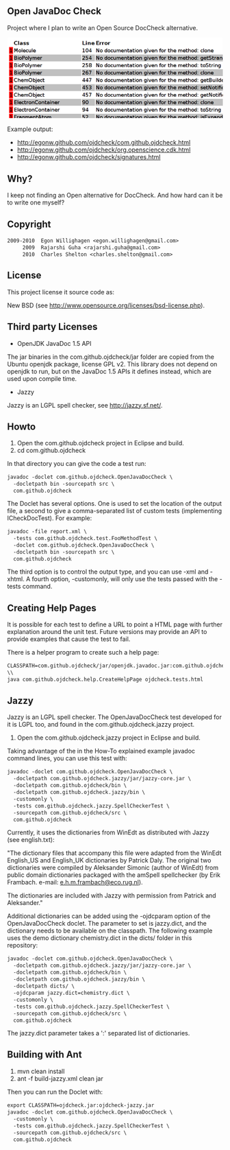 Open JavaDoc Check
------------------

Project where I plan to write an Open Source DocCheck alternative.

![](/ojdcheckXHTML.png)

Example output:

* http://egonw.github.com/ojdcheck/com.github.ojdcheck.html
* http://egonw.github.com/ojdcheck/org.openscience.cdk.html
* http://egonw.github.com/ojdcheck/signatures.html

Why?
----

I keep not finding an Open alternative for DocCheck. And how hard can it be
to write one myself?

Copyright
---------

    2009-2010  Egon Willighagen <egon.willighagen@gmail.com>
         2009  Rajarshi Guha <rajarshi.guha@gmail.com>
         2010  Charles Shelton <charles.shelton@gmail.com>

License
-------

This project license it source code as:

New BSD (see http://www.opensource.org/licenses/bsd-license.php).

Third party Licenses
--------------------

* OpenJDK JavaDoc 1.5 API

The jar binaries in the com.github.ojdcheck/jar folder are copied from the
Ubuntu openjdk package, license GPL v2. This library does not depend on
openjdk to run, but on the JavaDoc 1.5 APIs it defines instead, which are
used upon compile time.

* Jazzy

Jazzy is an LGPL spell checker, see http://jazzy.sf.net/.

Howto
-----

1. Open the com.github.ojdcheck project in Eclipse and build.
2. cd com.github.ojdcheck

In that directory you can give the code a test run:

    javadoc -doclet com.github.ojdcheck.OpenJavaDocCheck \
      -docletpath bin -sourcepath src \
      com.github.ojdcheck

The Doclet has several options. One is used to set the location of the output file,
a second to give a comma-separated list of custom tests (implementing
ICheckDocTest). For example:

    javadoc -file report.xml \
      -tests com.github.ojdcheck.test.FooMethodTest \
      -doclet com.github.ojdcheck.OpenJavaDocCheck \
      -docletpath bin -sourcepath src \
      com.github.ojdcheck

The third option is to control the output type, and you can use -xml and -xhtml.
A fourth option, -customonly, will only use the tests passed with the -tests
command.

Creating Help Pages
-------------------

It is possible for each test to define a URL to point a HTML page with further
explanation around the unit test. Future versions may provide an API to provide
examples that cause the test to fail.

There is a helper program to create such a help page:

    CLASSPATH=com.github.ojdcheck/jar/openjdk.javadoc.jar:com.github.ojdcheck/bin:com.github.ojdcheck.help/bin \\
    java com.github.ojdcheck.help.CreateHelpPage ojdcheck.tests.html

Jazzy
-----

Jazzy is an LGPL spell checker. The OpenJavaDocCheck test developed for it is LGPL too,
and found in the com.github.ojdcheck.jazzy project.

1. Open the com.github.ojdcheck.jazzy project in Eclipse and build.

Taking advantage of the in the How-To explained example javadoc command lines, you can
use this test with:

    javadoc -doclet com.github.ojdcheck.OpenJavaDocCheck \
      -docletpath com.github.ojdcheck.jazzy/jar/jazzy-core.jar \
      -docletpath com.github.ojdcheck/bin \
      -docletpath com.github.ojdcheck.jazzy/bin \
      -customonly \
      -tests com.github.ojdcheck.jazzy.SpellCheckerTest \
      -sourcepath com.github.ojdcheck/src \
      com.github.ojdcheck

Currently, it uses the dictionaries from WinEdt as distributed with Jazzy (see english.txt):

"The dictionary files that accompany this file were adapted from the WinEdt 
English_US and English_UK dictionaries by Patrick Daly. The original two dictionaries 
were compiled by Aleksander Simonic (author of WinEdt) from public domain dictionaries
packaged with the amSpell spellchecker (by Erik Frambach. e-mail: e.h.m.frambach@eco.rug.nl).

The dictionaries are included with Jazzy with permission from Patrick and Aleksander."

Additional dictionaries can be added using the -ojdcparam option of the OpenJavaDocCheck
doclet. The parameter to set is jazzy.dict, and the dictionary needs to be available on 
the classpath. The following example uses the demo dictionary chemistry.dict in the
dicts/ folder in this repository:

    javadoc -doclet com.github.ojdcheck.OpenJavaDocCheck \
      -docletpath com.github.ojdcheck.jazzy/jar/jazzy-core.jar \
      -docletpath com.github.ojdcheck/bin \
      -docletpath com.github.ojdcheck.jazzy/bin \
      -docletpath dicts/ \
      -ojdcparam jazzy.dict=chemistry.dict \
      -customonly \
      -tests com.github.ojdcheck.jazzy.SpellCheckerTest \
      -sourcepath com.github.ojdcheck/src \
      com.github.ojdcheck

The jazzy.dict parameter takes a ':' separated list of dictionaries.

Building with Ant
-----------------

1. mvn clean install
2. ant -f build-jazzy.xml clean jar

Then you can run the Doclet with:

    export CLASSPATH=ojdcheck.jar:ojdcheck-jazzy.jar
    javadoc -doclet com.github.ojdcheck.OpenJavaDocCheck \
      -customonly \
      -tests com.github.ojdcheck.jazzy.SpellCheckerTest \
      -sourcepath com.github.ojdcheck/src \
      com.github.ojdcheck


